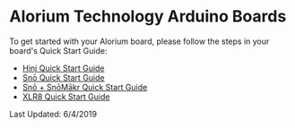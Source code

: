 # Alorium Technology Arduino Boards
To get started with your Alorium board, please follow the steps in your board's Quick Start Guide: 

* [Hinj Quick Start Guide](https://www.aloriumtech.com/hinj-quickstart/)
* [Snō Quick Start Guide](https://www.aloriumtech.com/sno-quickstart/)
* [Snō + SnōMākr Quick Start Guide](https://www.aloriumtech.com/sno-snomakr-quickstart/)
* [XLR8 Quick Start Guide](https://www.aloriumtech.com/xlr8-quickstart/)


Last Updated: 6/4/2019
